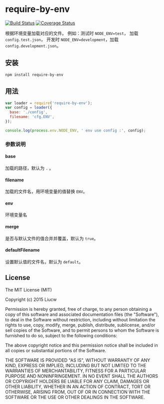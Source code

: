 # require-by-env

[![Build Status](https://travis-ci.org/booxood/node-require-by-env.png?branch=master)](https://travis-ci.org/booxood/node-require-by-env)
[![Coverage Status](https://coveralls.io/repos/booxood/node-require-by-env/badge.svg)](https://coveralls.io/r/booxood/node-require-by-env)

根据环境变量加载对应的文件。
例如：测试时 `NODE_ENV=test`， 加载 `config.test.json`，
开发时 `NODE_ENV=development`，加载 `config.development.json`。

## 安装

```
npm install require-by-env
```

## 用法

```javascript
var loader = require('require-by-env');
var config = loader({
  base: './config',
  filename: 'cfg.ENV',
});

console.log(process.env.NODE_ENV, ' env use config :', config);
```

### 参数说明

#### base

加载的路径，默认为 `.` 。

#### filename

加载的文件名，用环境变量的值替换 `ENV`。

#### env

环境变量名

#### merge

是否与默认文件的值合并并覆盖，默认为 `true`。

#### defaultFilename

设置默认值的文件名，默认为 `default`。


## License
The MIT License (MIT)

Copyright (c) 2015 Liucw

Permission is hereby granted, free of charge, to any person obtaining a copy of
this software and associated documentation files (the "Software"), to deal in
the Software without restriction, including without limitation the rights to
use, copy, modify, merge, publish, distribute, sublicense, and/or sell copies of
the Software, and to permit persons to whom the Software is furnished to do so,
subject to the following conditions:

The above copyright notice and this permission notice shall be included in all
copies or substantial portions of the Software.

THE SOFTWARE IS PROVIDED "AS IS", WITHOUT WARRANTY OF ANY KIND, EXPRESS OR
IMPLIED, INCLUDING BUT NOT LIMITED TO THE WARRANTIES OF MERCHANTABILITY, FITNESS
FOR A PARTICULAR PURPOSE AND NONINFRINGEMENT. IN NO EVENT SHALL THE AUTHORS OR
COPYRIGHT HOLDERS BE LIABLE FOR ANY CLAIM, DAMAGES OR OTHER LIABILITY, WHETHER
IN AN ACTION OF CONTRACT, TORT OR OTHERWISE, ARISING FROM, OUT OF OR IN
CONNECTION WITH THE SOFTWARE OR THE USE OR OTHER DEALINGS IN THE SOFTWARE.
